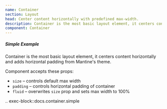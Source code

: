 ```yaml
---
name: Container
section: Layout
head: Center content horizontally with predefined max-width.
description: Container is the most basic layout element, it centers content horizontally and adds horizontal padding from theme.
component: Container
---
```


##### Simple Example

Container is the most basic layout element, it centers content horizontally and adds horizontal padding from Mantine's 
theme.

Component accepts these props:
 * `size` – controls default max width
 * `padding` – controls horizontal padding of container 
 * `fluid` – overwrites `size` prop and sets max width to 100%

.. exec-block::docs.container.simple
